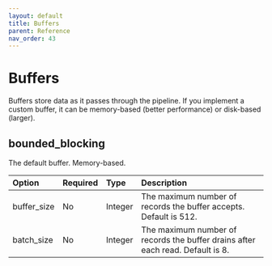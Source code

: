 ```yaml
---
layout: default
title: Buffers
parent: Reference
nav_order: 43
---
```


# Buffers

Buffers store data as it passes through the pipeline. If you implement a custom buffer, it can be memory-based (better performance) or disk-based (larger).


## bounded_blocking

The default buffer. Memory-based.

Option | Required | Type | Description
:--- | :--- | :--- | :---
buffer_size | No | Integer | The maximum number of records the buffer accepts. Default is 512.
batch_size | No | Integer | The maximum number of records the buffer drains after each read. Default is 8.